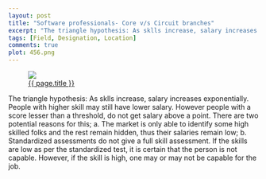 ```yaml
---
layout: post
title: "Software professionals- Core v/s Circuit branches"
excerpt: "The triangle hypothesis: As sklls increase, salary increases exponentially. People with higher skill may still have lower salary. However people with a score lesser than a threshold, do not get salary above a point"
tags: [Field, Designation, Location]
comments: true
plot: 456.png
---
```



<figure>
<a href="{{ site.url }}/images/{{ page.plot }}" title="{{ page.title }}"><img src="{{ site.url }}/images/{{ page.plot }}"></a>
<figcaption><a href="{{ site.url }}/{{ page.url }}" title="{{ page.title }}">{{ page.title }}</a></figcaption>
</figure>

The triangle hypothesis: As sklls increase, salary increases exponentially. People with higher skill may still have lower salary. However people with a score lesser than a threshold, do not get salary above a point. There are two potential reasons for this; a. The market is only able to identify some high skilled folks and the rest remain hidden, thus their salaries remain low; b. Standardized assessments do not give a full skill assessment. If the skills are low as per the standardized test, it is certain that the person is not capable. However, if the skill is high, one may or may not be capable for the job.
